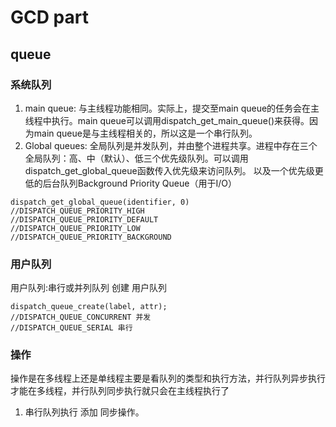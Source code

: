 # GCD part

## queue

### 系统队列

1. main queue: 与主线程功能相同。实际上，提交至main queue的任务会在主线程中执行。main queue可以调用dispatch_get_main_queue()来获得。因为main queue是与主线程相关的，所以这是一个串行队列。
2. Global queues: 全局队列是并发队列，并由整个进程共享。进程中存在三个全局队列：高、中（默认）、低三个优先级队列。可以调用dispatch_get_global_queue函数传入优先级来访问队列。 以及一个优先级更低的后台队列Background Priority Queue（用于I/O）
```
dispatch_get_global_queue(identifier, 0)
//DISPATCH_QUEUE_PRIORITY_HIGH
//DISPATCH_QUEUE_PRIORITY_DEFAULT
//DISPATCH_QUEUE_PRIORITY_LOW
//DISPATCH_QUEUE_PRIORITY_BACKGROUND
```

### 用户队列
用户队列:串行或并列队列 
创建 用户队列
```
dispatch_queue_create(label, attr);
//DISPATCH_QUEUE_CONCURRENT 并发 
//DISPATCH_QUEUE_SERIAL 串行
```

### 操作
操作是在多线程上还是单线程主要是看队列的类型和执行方法，并行队列异步执行才能在多线程，并行队列同步执行就只会在主线程执行了

1. 串行队列执行 添加 同步操作。
